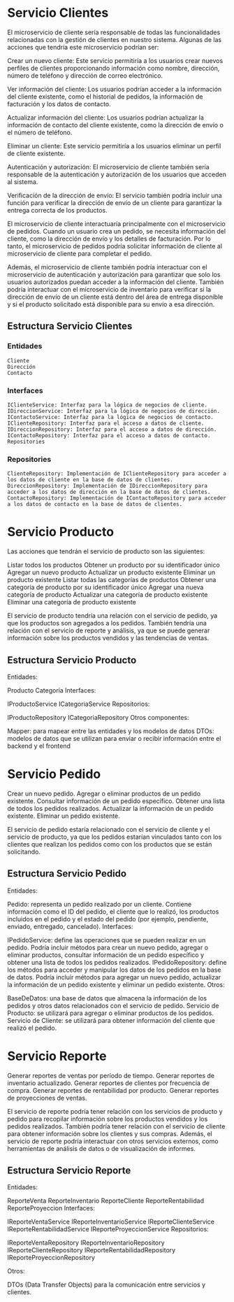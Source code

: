 # Servicio Clientes

El microservicio de cliente sería responsable de todas las funcionalidades relacionadas con la gestión de clientes en nuestro sistema. Algunas de las acciones que tendría este microservicio podrían ser:

Crear un nuevo cliente: Este servicio permitiría a los usuarios crear nuevos perfiles de clientes proporcionando información como nombre, dirección, número de teléfono y dirección de correo electrónico.

Ver información del cliente: Los usuarios podrían acceder a la información del cliente existente, como el historial de pedidos, la información de facturación y los datos de contacto.

Actualizar información del cliente: Los usuarios podrían actualizar la información de contacto del cliente existente, como la dirección de envío o el número de teléfono.

Eliminar un cliente: Este servicio permitiría a los usuarios eliminar un perfil de cliente existente.

Autenticación y autorización: El microservicio de cliente también sería responsable de la autenticación y autorización de los usuarios que acceden al sistema.

Verificación de la dirección de envío: El servicio también podría incluir una función para verificar la dirección de envío de un cliente para garantizar la entrega correcta de los productos.

El microservicio de cliente interactuaría principalmente con el microservicio de pedidos. Cuando un usuario crea un pedido, se necesita información del cliente, como la dirección de envío y los detalles de facturación. Por lo tanto, el microservicio de pedidos podría solicitar información de cliente al microservicio de cliente para completar el pedido.

Además, el microservicio de cliente también podría interactuar con el microservicio de autenticación y autorización para garantizar que solo los usuarios autorizados puedan acceder a la información del cliente. También podría interactuar con el microservicio de inventario para verificar si la dirección de envío de un cliente está dentro del área de entrega disponible y si el producto solicitado está disponible para su envío a esa dirección.

## Estructura Servicio Clientes

### Entidades

    Cliente
    Dirección
    Contacto

### Interfaces

    IClienteService: Interfaz para la lógica de negocios de cliente.
    IDireccionService: Interfaz para la lógica de negocios de dirección.
    IContactoService: Interfaz para la lógica de negocios de contacto.
    IClienteRepository: Interfaz para el acceso a datos de cliente.
    IDireccionRepository: Interfaz para el acceso a datos de dirección.
    IContactoRepository: Interfaz para el acceso a datos de contacto.
    Repositories

### Repositories

    ClienteRepository: Implementación de IClienteRepository para acceder a los datos de cliente en la base de datos de clientes.
    DireccionRepository: Implementación de IDireccionRepository para acceder a los datos de dirección en la base de datos de clientes.
    ContactoRepository: Implementación de IContactoRepository para acceder a los datos de contacto en la base de datos de clientes.

# Servicio Producto

Las acciones que tendrán el servicio de producto son las siguientes:

Listar todos los productos
Obtener un producto por su identificador único
Agregar un nuevo producto
Actualizar un producto existente
Eliminar un producto existente
Listar todas las categorías de productos
Obtener una categoría de producto por su identificador único
Agregar una nueva categoría de producto
Actualizar una categoría de producto existente
Eliminar una categoría de producto existente

El servicio de producto tendría una relación con el servicio de pedido, ya que los productos son agregados a los pedidos. También tendría una relación con el servicio de reporte y análisis, ya que se puede generar información sobre los productos vendidos y las tendencias de ventas.

## Estructura Servicio Producto

Entidades:

Producto
Categoría
Interfaces:

IProductoService
ICategoriaService
Repositorios:

IProductoRepository
ICategoriaRepository
Otros componentes:

Mapper: para mapear entre las entidades y los modelos de datos
DTOs: modelos de datos que se utilizan para enviar o recibir información entre el backend y el frontend

# Servicio Pedido

Crear un nuevo pedido.
Agregar o eliminar productos de un pedido existente.
Consultar información de un pedido específico.
Obtener una lista de todos los pedidos realizados.
Actualizar la información de un pedido existente.
Eliminar un pedido existente.

El servicio de pedido estaría relacionado con el servicio de cliente y el servicio de producto, ya que los pedidos estarían vinculados tanto con los clientes que realizan los pedidos como con los productos que se están solicitando.

## Estructura Servicio Pedido

Entidades:

Pedido: representa un pedido realizado por un cliente. Contiene información como el ID del pedido, el cliente que lo realizó, los productos incluidos en el pedido y el estado del pedido (por ejemplo, pendiente, enviado, entregado, cancelado).
Interfaces:

IPedidoService: define las operaciones que se pueden realizar en un pedido. Podría incluir métodos para crear un nuevo pedido, agregar o eliminar productos, consultar información de un pedido específico y obtener una lista de todos los pedidos realizados.
IPedidoRepository: define los métodos para acceder y manipular los datos de los pedidos en la base de datos. Podría incluir métodos para agregar un nuevo pedido, actualizar la información de un pedido existente y eliminar un pedido existente.
Otros:

BaseDeDatos: una base de datos que almacena la información de los pedidos y otros datos relacionados con el servicio de pedido.
Servicio de Producto: se utilizará para agregar o eliminar productos de los pedidos.
Servicio de Cliente: se utilizará para obtener información del cliente que realizó el pedido.

# Servicio Reporte

Generar reportes de ventas por período de tiempo.
Generar reportes de inventario actualizado.
Generar reportes de clientes por frecuencia de compra.
Generar reportes de rentabilidad por producto.
Generar reportes de proyecciones de ventas.

El servicio de reporte podría tener relación con los servicios de producto y pedido para recopilar información sobre los productos vendidos y los pedidos realizados. También podría tener relación con el servicio de cliente para obtener información sobre los clientes y sus compras. Además, el servicio de reporte podría interactuar con otros servicios externos, como herramientas de análisis de datos o de visualización de informes.

## Estructura Servicio Reporte

Entidades:

ReporteVenta
ReporteInventario
ReporteCliente
ReporteRentabilidad
ReporteProyeccion
Interfaces:

IReporteVentaService
IReporteInventarioService
IReporteClienteService
IReporteRentabilidadService
IReporteProyeccionService
Repositorios:

IReporteVentaRepository
IReporteInventarioRepository
IReporteClienteRepository
IReporteRentabilidadRepository
IReporteProyeccionRepository

Otros:

DTOs (Data Transfer Objects) para la comunicación entre servicios y clientes.
